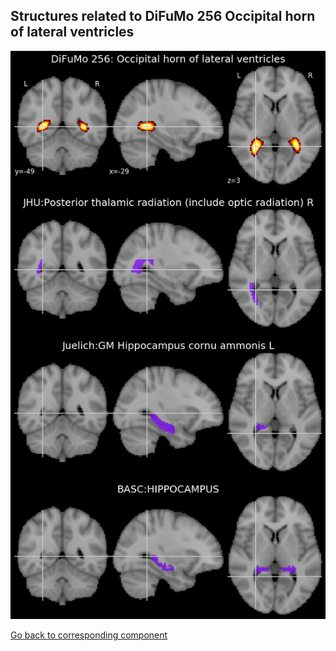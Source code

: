 


## Structures related to DiFuMo 256 Occipital horn of lateral ventricles

![220](220.jpg "Structures related to DiFuMo 256 Occipital horn of lateral ventricles")

[Go back to corresponding component](https://parietal-inria.github.io/DiFuMo/256/html/220.html)